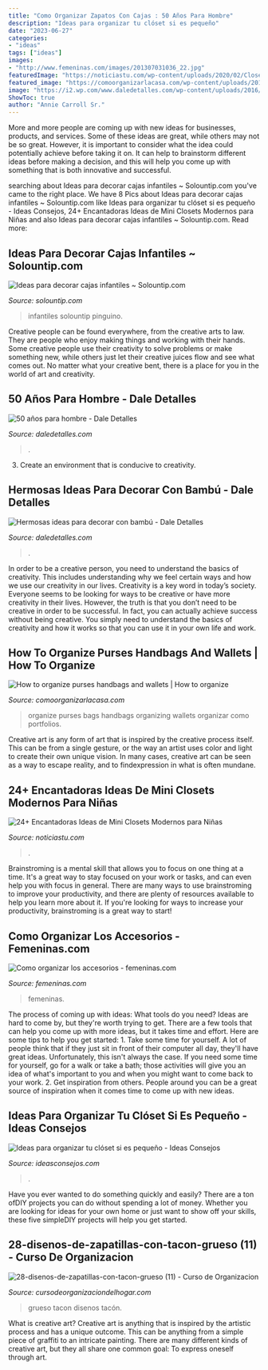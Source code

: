 ```yaml
---
title: "Como Organizar Zapatos Con Cajas : 50 Años Para Hombre"
description: "Ideas para organizar tu clóset si es pequeño"
date: "2023-06-27"
categories:
- "ideas"
tags: ["ideas"]
images:
- "http://www.femeninas.com/images/201307031036_22.jpg"
featuredImage: "https://noticiastu.com/wp-content/uploads/2020/02/Closets-Modernos-para-Niñas-y-Niños-20.jpg"
featured_image: "https://comoorganizarlacasa.com/wp-content/uploads/2015/06/como-organizar-bolsos.jpg"
image: "https://i2.wp.com/www.daledetalles.com/wp-content/uploads/2016/02/5013.jpg"
ShowToc: true
author: "Annie Carroll Sr."
---
```



More and more people are coming up with new ideas for businesses, products, and services. Some of these ideas are great, while others may not be so great. However, it is important to consider what the idea could potentially achieve before taking it on. It can help to brainstorm different ideas before making a decision, and this will help you come up with something that is both innovative and successful.

	

		
searching about Ideas para decorar cajas infantiles ~ Solountip.com you've came to the right place. We have 8 Pics about Ideas para decorar cajas infantiles ~ Solountip.com like Ideas para organizar tu clóset si es pequeño - Ideas Consejos, 24+ Encantadoras Ideas de Mini Closets Modernos para Niñas and also Ideas para decorar cajas infantiles ~ Solountip.com. Read more:
		
    
## Ideas Para Decorar Cajas Infantiles ~ Solountip.com

<img loading=lazy src="http://1.bp.blogspot.com/-8Jkqop6lFss/UZo8RC3NGNI/AAAAAAAAfzU/JeB0EwM1J5g/s1600/cp5.JPG" onerror="this.onerror=null;this.src='https://tse1.mm.bing.net/th?id=OIP.AxqAQbC4PSciEsjy0I6zlAAAAA&amp;pid=15.1';" alt="Ideas para decorar cajas infantiles ~ Solountip.com">

_Source: solountip.com_

>infantiles solountip pinguino. 

	

Creative people can be found everywhere, from the creative arts to law. They are people who enjoy making things and working with their hands. Some creative people use their creativity to solve problems or make something new, while others just let their creative juices flow and see what comes out. No matter what your creative bent, there is a place for you in the world of art and creativity.

    
## 50 Años Para Hombre - Dale Detalles

<img loading=lazy src="https://i2.wp.com/www.daledetalles.com/wp-content/uploads/2016/02/5013.jpg" onerror="this.onerror=null;this.src='https://tse4.mm.bing.net/th?id=OIP.9aLasUf78Ct-cCWxB3eOBwHaE7&amp;pid=15.1';" alt="50 años para hombre - Dale Detalles">

_Source: daledetalles.com_

>. 

	

3. Create an environment that is conducive to creativity.

    
## Hermosas Ideas Para Decorar Con Bambú - Dale Detalles

<img loading=lazy src="https://i0.wp.com/www.daledetalles.com/wp-content/uploads/2017/01/decoracion-con-bambu15.jpg" onerror="this.onerror=null;this.src='https://tse1.mm.bing.net/th?id=OIP.Ay4QLLPSBho1ZcDe23CiOgHaJ4&amp;pid=15.1';" alt="Hermosas ideas para decorar con bambú - Dale Detalles">

_Source: daledetalles.com_

>. 

	

In order to be a creative person, you need to understand the basics of creativity. This includes understanding why we feel certain ways and how we use our creativity in our lives.
Creativity is a key word in today’s society. Everyone seems to be looking for ways to be creative or have more creativity in their lives. However, the truth is that you don’t need to be creative in order to be successful. In fact, you can actually achieve success without being creative. You simply need to understand the basics of creativity and how it works so that you can use it in your own life and work.

    
## How To Organize Purses Handbags And Wallets | How To Organize

<img loading=lazy src="https://comoorganizarlacasa.com/wp-content/uploads/2015/06/como-organizar-bolsos.jpg" onerror="this.onerror=null;this.src='https://tse3.mm.bing.net/th?id=OIP.DNxoij5u2GTClTgMgwrZEQHaLZ&amp;pid=15.1';" alt="How to organize purses handbags and wallets | How to organize">

_Source: comoorganizarlacasa.com_

>organize purses bags handbags organizing wallets organizar como portfolios. 

	

Creative art is any form of art that is inspired by the creative process itself. This can be from a single gesture, or the way an artist uses color and light to create their own unique vision. In many cases, creative art can be seen as a way to escape reality, and to findexpression in what is often mundane.

    
## 24+ Encantadoras Ideas De Mini Closets Modernos Para Niñas

<img loading=lazy src="https://noticiastu.com/wp-content/uploads/2020/02/Closets-Modernos-para-Niñas-y-Niños-20.jpg" onerror="this.onerror=null;this.src='https://tse4.mm.bing.net/th?id=OIP.JGfcJPqX7u7XYICJTukY5wHaKR&amp;pid=15.1';" alt="24+ Encantadoras Ideas de Mini Closets Modernos para Niñas">

_Source: noticiastu.com_

>. 

	

Brainstroming is a mental skill that allows you to focus on one thing at a time. It's a great way to stay focused on your work or tasks, and can even help you with focus in general. There are many ways to use brainstroming to improve your productivity, and there are plenty of resources available to help you learn more about it. If you're looking for ways to increase your productivity, brainstroming is a great way to start!

    
## Como Organizar Los Accesorios - Femeninas.com

<img loading=lazy src="http://www.femeninas.com/images/201307031036_22.jpg" onerror="this.onerror=null;this.src='https://tse4.mm.bing.net/th?id=OIP.K36Wf7WbwGYtER5JN_DOgwHaJv&amp;pid=15.1';" alt="Como organizar los accesorios - femeninas.com">

_Source: femeninas.com_

>femeninas. 

	

The process of coming up with ideas: What tools do you need?
Ideas are hard to come by, but they're worth trying to get. There are a few tools that can help you come up with more ideas, but it takes time and effort. Here are some tips to help you get started: 1. Take some time for yourself. A lot of people think that if they just sit in front of their computer all day, they'll have great ideas. Unfortunately, this isn't always the case. If you need some time for yourself, go for a walk or take a bath; those activities will give you an idea of what's important to you and when you might want to come back to your work. 2. Get inspiration from others. People around you can be a great source of inspiration when it comes time to come up with new ideas.

    
## Ideas Para Organizar Tu Clóset Si Es Pequeño - Ideas Consejos

<img loading=lazy src="https://ideasconsejos.com/images/2020/11/Ideas-para-organizar-tu-closet-si-es-pequeno-4.jpg" onerror="this.onerror=null;this.src='https://tse3.mm.bing.net/th?id=OIP.iiZtKfRjdTcxSvng16Iz3wHaLI&amp;pid=15.1';" alt="Ideas para organizar tu clóset si es pequeño - Ideas Consejos">

_Source: ideasconsejos.com_

>. 

	

Have you ever wanted to do something quickly and easily? There are a ton ofDIY projects you can do without spending a lot of money. Whether you are looking for ideas for your own home or just want to show off your skills, these five simpleDIY projects will help you get started.

    
## 28-disenos-de-zapatillas-con-tacon-grueso (11) - Curso De Organizacion

<img loading=lazy src="https://cursodeorganizaciondelhogar.com/wp-content/uploads/2017/04/28-disenos-de-zapatillas-con-tacon-grueso-11.jpg" onerror="this.onerror=null;this.src='https://tse1.mm.bing.net/th?id=OIP.3aH0xqGivi8iT5Y0UAoU7gHaLF&amp;pid=15.1';" alt="28-disenos-de-zapatillas-con-tacon-grueso (11) - Curso de Organizacion">

_Source: cursodeorganizaciondelhogar.com_

>grueso tacon disenos tacón. 

	

What is creative art?
Creative art is anything that is inspired by the artistic process and has a unique outcome. This can be anything from a simple piece of graffiti to an intricate painting. There are many different kinds of creative art, but they all share one common goal: To express oneself through art.

